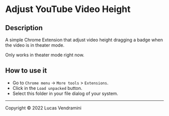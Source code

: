 # Adjust YouTube Video Height

## Description

A simple Chrome Extension that adjust video height dragging a badge when the video is in theater mode. 

Only works in theater mode right now.

## How to use it

* Go to ```Chrome menu``` -> ```More tools``` > ```Extensions```. 
* Click in the ```Load unpacked``` button.
* Select this folder in your file dialog of your system.

---
Copyright &copy; 2022 Lucas Vendramini